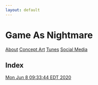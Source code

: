 ```yaml
---
layout: default
---
```

# Game As Nightmare

[About](https://lwflouisa.github.io/uploadedfairyalt/about.html) [Concept Art](https://lwflouisa.github.io/uploadedfairyalt/conceptart.html) [Tunes](https://lwflouisa.github.io/uploadedfairyalt/tunes.html) [Social Media](https://lwflouisa.github.io/uploadedfairyalt/social.html)

## Index

[Mon Jun  8 09:33:44 EDT 2020](https://lwflouisa.github.io/uploadedfairyalt/page1.html)
